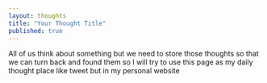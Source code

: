 ```yaml
---
layout: thoughts
title: "Your Thought Title"
published: true
---
```


All of us think about something but we need to store those thoughts so that we can turn back and found them so I will try to use this page as my daily thought place like tweet but in my personal website 